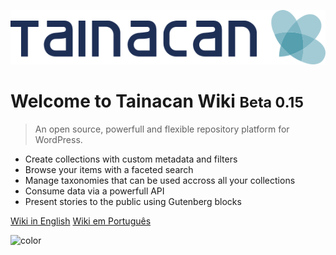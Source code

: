 ![logo](_assets/images/logo_tainacan.png)

# Welcome to Tainacan Wiki <small>Beta 0.15</small>

> An open source, powerfull and flexible repository platform for WordPress.

- Create collections with custom metadata and filters
- Browse your items with a faceted search
- Manage taxonomies that can be used accross all your collections
- Consume data via a powerfull API
- Present stories to the public using Gutenberg blocks

[Wiki in English](/#tainacan-wiki)
[Wiki em Português](/pt-br/#wiki-do-tainacan)

<!-- background color -->

![color](#ffffff)